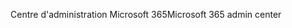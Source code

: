 <span data-ttu-id="ac7bc-101">Centre d'administration Microsoft 365</span><span class="sxs-lookup"><span data-stu-id="ac7bc-101">Microsoft 365 admin center</span></span>
